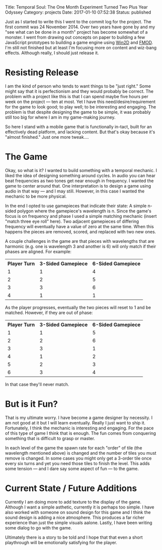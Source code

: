 Title: Temporal Soul:  The One Month Experiment Turned Two Plus Year Odyssey
Category: projects
Date: 2017-01-10 07:52:38
Status: published

Just as I started to write this I went to the commit log for the project.  The first commit was 24 November 2014.  Over two years have gone by and my "see what can be done in a month" project has become somewhat of a monster.  I went from drawing out concepts on paper to building a few JavaScript prototypes to building a game engine using [Win2D](http://github.com/microsoft/win2d) and [FMOD](http://fmod.org).  I'm still not finished but at least I'm focusing more on content and wiz-bang effects.  Although really, I should just release it.

# Resisting Release

I am the kind of person who tends to want things to be "just right."  Some might say that it is perfectionism and they would probably be correct.  The problem with a project like this is that I can spend maybe five hours per week on the project — ten at most.  Yet I have this need/desire/requirement for the game to look good; to play well; to be interesting and engaging.  The problem is that despite designing the game to be simple, it was probably still too big for where I am in my game-making journey.

So here I stand with a mobile game that is functionally in-tact, built for an effectively dead platform, and lacking content.  But that's okay because it's "almost finished."  Just one more tweak....

# The Game

Okay, so what is it?  I wanted to build something with a temporal mechanic.  I liked the idea of designing something around cycles.  In audio you can hear beat frequencies as two tones get near enough in frequency.  I wanted the game to center around that.  One interpretation is to design a game using audio in that way — and I may still.  However, in this case I wanted the mechanic to be more physical.

In the end I opted to use gamepieces that indicate their state:  A simple n-sided polygon where the gamepiece's wavelength is n.  Since the game's focus is on frequency and phase I used a simple matching mechanic (insert "match three eye roll" here).  Two adjacent gamepieces of differing frequency will eventually have a value of zero at the same time.  When this happens the pieces are removed, scored, and replaced with two new ones.

A couple challenges in the game are that pieces with wavelengths that are harmonic (e.g. one is wavelength 3 and another is 6) will only match if their phases are aligned.  For example:

<table>
<tr><th>Player Turn</th><th>3-Sided Gamepiece</th><th>6-Sided Gamepiece</th></tr>
<tr><td>1</td><td>1</td><td>4</td></tr>
<tr><td>2</td><td>2</td><td>5</td></tr>
<tr><td>3</td><td>3</td><td>6</td></tr>
<tr><td>4</td><td>1</td><td>1</td></tr>
</table>

As the player progresses, eventually the two pieces will reset to 1 and be matched.  However, if they are out of phase:

<table>
<tr><th>Player Turn</th><th>3-Sided Gamepiece</th><th>6-Sided Gamepiece</th></tr>
<tr><td>1</td><td>1</td><td>5</td></tr>
<tr><td>2</td><td>2</td><td>6</td></tr>
<tr><td>3</td><td>3</td><td>1</td></tr>
<tr><td>4</td><td>1</td><td>2</td></tr>
<tr><td>5</td><td>2</td><td>3</td></tr>
<tr><td>6</td><td>3</td><td>4</td></tr>
</table>

In that case they'll never match.

# But is it Fun?

That is my ultimate worry.  I have become a game designer by necessity.  I am not good at it but I will learn eventually.  Really I just want to ship it.  Fortunately, I think the mechanic is interesting and engaging.  For the pace of this type of game I think that is enough.  The fun comes from conquering something that is difficult to grasp or master.

In each level of the game the spawn rate for each "order" of tile (the wavelength mentioned above) is changed and the number of tiles you must remove is changed.  In some cases you might only get a 3-order tile once every six turns and yet you need those tiles to finish the level.  This adds some tension — and I dare say some aspect of fun — to the game.

# Current State / Future Additions

Currently I am doing more to add texture to the display of the game.  Although I want a simple asthetic, currently it is perhaps too simple.  I have also worked with someone on sound design for this game and I think the sound design is adding a nice atmosphere.  This produces a far richer experience than just the simple visuals aalone.  Lastly, I have been writing some dialog to go with the game.

Ultimately there is a story to be told and I hope that that even a short playthrough will be emotionally satisfying for the player.
